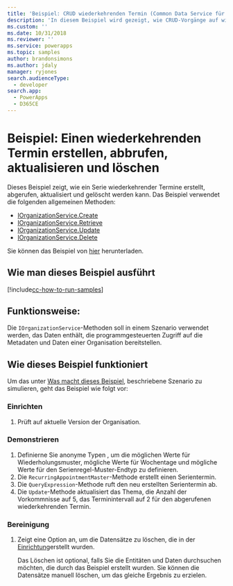 ```yaml
---
title: 'Beispiel: CRUD wiederkehrenden Termin (Common Data Service für Apps) | Microsoft Docs'
description: 'In diesem Beispiel wird gezeigt, wie CRUD-Vorgänge auf wiederkehrende Termine ausführt werden'
ms.custom: ''
ms.date: 10/31/2018
ms.reviewer: ''
ms.service: powerapps
ms.topic: samples
author: brandonsimons
ms.author: jdaly
manager: ryjones
search.audienceType:
  - developer
search.app:
  - PowerApps
  - D365CE
---
```

# <a name="sample-create-retrieve-update-and-delete-a-recurring-appointment"></a>Beispiel: Einen wiederkehrenden Termin erstellen, abbrufen, aktualisieren und löschen

Dieses Beispiel zeigt, wie ein Serie wiederkehrender Termine erstellt, abgerufen, aktualisiert und gelöscht werden kann. Das Beispiel verwendet die folgenden allgemeinen Methoden:

- [IOrganizationService.Create](https://docs.microsoft.com/en-us/dotnet/api/microsoft.xrm.sdk.iorganizationservice.create?view=dynamics-general-ce-9)
- [IOrganizationService.Retrieve](https://docs.microsoft.com/en-us/dotnet/api/microsoft.xrm.sdk.iorganizationservice.retrieve?view=dynamics-general-ce-9)
- [IOrganizationService.Update](https://docs.microsoft.com/en-us/dotnet/api/microsoft.xrm.sdk.iorganizationservice.update?view=dynamics-general-ce-9)
- [IOrganizationService.Delete](https://docs.microsoft.com/en-us/dotnet/api/microsoft.xrm.sdk.iorganizationservice.delete?view=dynamics-general-ce-9)

Sie können das Beispiel von [hier](https://github.com/Microsoft/PowerApps-Samples/tree/master/cds/orgsvc/C%23/CRUDRecurringAppointment) herunterladen.

## <a name="how-to-run-this-sample"></a>Wie man dieses Beispiel ausführt

[!include[cc-how-to-run-samples](../../includes/cc-how-to-run-samples.md)]

## <a name="what-this-sample-does"></a>Funktionsweise:

Die `IOrganizationService`-Methoden soll in einem Szenario verwendet werden, das Daten enthält, die programmgesteuerten Zugriff auf die Metadaten und Daten einer Organisation bereitstellen.

## <a name="how-this-sample-works"></a>Wie dieses Beispiel funktioniert

Um das unter [Was macht dieses Beispiel](#what-this-sample-does), beschriebene Szenario zu simulieren, geht das Beispiel wie folgt vor:

### <a name="setup"></a>Einrichten

1. Prüft auf aktuelle Version der Organisation.

### <a name="demonstrate"></a>Demonstrieren

1. Definierne Sie anonyme Typen , um die möglichen Werte für Wiederholungsmuster, mögliche Werte für Wochentage und mögliche Werte für den Serienregel-Muster-Endtyp zu definieren. 
1. Die `RecurringAppointmentMaster`-Methode erstellt einen Serientermin.
1. Die `QueryExpression`-Methode ruft den neu erstellten Serientermin ab.
1. Die `Update`-Methode aktualisiert das Thema, die Anzahl der Vorkommnisse auf 5, das Terminintervall auf 2 für den abgerufenen wiederkehrenden Termin.


### <a name="clean-up"></a>Bereinigung

1. Zeigt eine Option an, um die Datensätze zu löschen, die in der [Einrichtung](#setup)erstellt wurden.

    Das Löschen ist optional, falls Sie die Entitäten und Daten durchsuchen möchten, die durch das Beispiel erstellt wurden. Sie können die Datensätze manuell löschen, um das gleiche Ergebnis zu erzielen.


